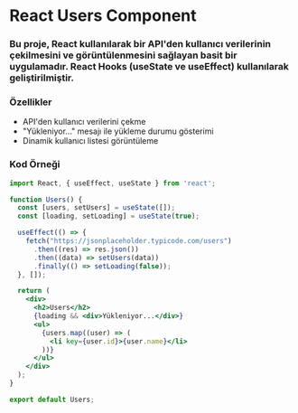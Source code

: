 # React Users Component

### Bu proje, React kullanılarak bir API'den kullanıcı verilerinin çekilmesini ve görüntülenmesini sağlayan basit bir uygulamadır. React Hooks (useState ve useEffect) kullanılarak geliştirilmiştir.

### Özellikler

* API'den kullanıcı verilerini çekme
* "Yükleniyor..." mesajı ile yükleme durumu gösterimi
* Dinamik kullanıcı listesi görüntüleme

### Kod Örneği

```jsx
import React, { useEffect, useState } from 'react';

function Users() {
  const [users, setUsers] = useState([]);
  const [loading, setLoading] = useState(true);

  useEffect(() => {
    fetch("https://jsonplaceholder.typicode.com/users")
      .then((res) => res.json())
      .then((data) => setUsers(data))
      .finally(() => setLoading(false));
  }, []);

  return (
    <div>
      <h2>Users</h2>
      {loading && <div>Yükleniyor...</div>}
      <ul>
        {users.map((user) => (
          <li key={user.id}>{user.name}</li>
        ))}
      </ul>
    </div>
  );
}

export default Users;
